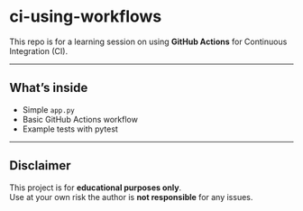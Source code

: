 # ci-using-workflows

This repo is for a learning session on using **GitHub Actions** for Continuous Integration (CI).

---

## What’s inside
- Simple `app.py`
- Basic GitHub Actions workflow
- Example tests with pytest

---

## Disclaimer
This project is for **educational purposes only**.  
Use at your own risk the author is **not responsible** for any issues.